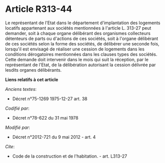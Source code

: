 # Article R313-44

Le représentant de l'Etat dans le département d'implantation des logements locatifs appartenant aux sociétés mentionnées à
l'article L. 313-27 peut demander, soit à chaque organe délibérant des organismes collecteurs détenteurs de parts ou
d'actions de ces sociétés, soit à l'organe délibérant de ces sociétés selon la forme des sociétés, de délibérer une seconde
fois, lorsqu'il est envisagé de réaliser une cession de logements dans les conditions dérogatoires mentionnées dans les
clauses types des sociétés. Cette demande doit intervenir dans le mois qui suit la réception, par le représentant de l'Etat,
de la délibération autorisant la cession délivrée par lesdits organes délibérants.

**Liens relatifs à cet article**

_Anciens textes_:

  - Décret n°75-1269 1975-12-27 art. 38

_Codifié par_:

  - Décret n°78-622 du 31 mai 1978

_Modifié par_:

  - Décret n°2012-721 du 9 mai 2012 - art. 4

_Cite_:

  - Code de la construction et de l'habitation. - art. L313-27
